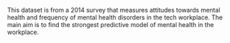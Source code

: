 This dataset is from a 2014 survey that measures attitudes towards mental health and frequency of mental health disorders in the tech workplace. 
The main aim is to find the strongest predictive model of mental health in the workplace.
